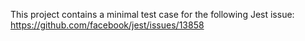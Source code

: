This project contains a minimal test case for the following Jest issue: 
https://github.com/facebook/jest/issues/13858
